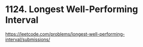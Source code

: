 # 1124. Longest Well-Performing Interval

https://leetcode.com/problems/longest-well-performing-interval/submissions/